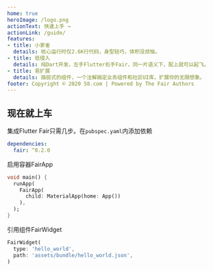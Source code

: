 ```yaml
---
home: true
heroImage: /logo.png
actionText: 快速上手 →
actionLink: /guide/
features:
- title: 小家雀
  details: 核心运行时仅2.6K行代码，身型轻巧，体积没烦恼。
- title: 低侵入
  details: 纯Dart开发，左手Flutter右手Fair，同一片语义下，配上就可以起飞。
- title: 易扩展
  details: 插拔式的组件，一个注解搞定业务组件和社区UI库，扩展你的无限想象。
footer: Copyright © 2020 58.com | Powered by The Fair Authors
---
```

## 现在就上车
集成Flutter Fair只需几步。在`pubspec.yaml`内添加依赖
```yaml
dependencies:
  fair: ^0.2.0
```
启用容器FairApp
```dart
void main() {
  runApp(
    FairApp(
      child: MaterialApp(home: App())
    ),
  );
}
```
引用组件FairWidget
```dart
FairWidget(
  type: 'hello_world',
  path: 'assets/bundle/hello_world.json',
)
```